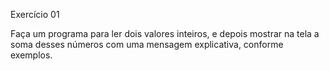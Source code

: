 Exercício 01

Faça um programa para ler dois valores inteiros, e depois mostrar na tela a soma desses números com uma mensagem explicativa, conforme exemplos.

